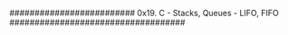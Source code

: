 ######################### 0x19. C - Stacks, Queues - LIFO, FIFO ###################################
